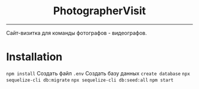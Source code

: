 <h1 align="center">PhotographerVisit</h1>

---

Сайт-визитка для команды фотографов - видеографов.

# Installation

`npm install`
Создать файл `.env`
Создать базу данных `create database`
`npx sequelize-cli db:migrate`
`npx sequelize-cli db:seed:all`
`npm start`
